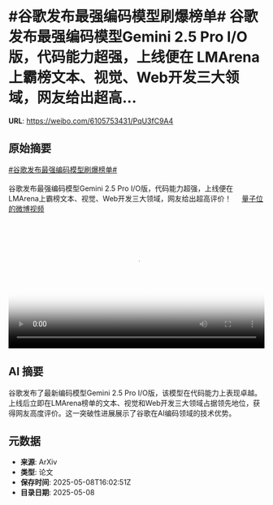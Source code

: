# #谷歌发布最强编码模型刷爆榜单# 谷歌发布最强编码模型Gemini 2.5 Pro I/O版，代码能力超强，上线便在 LMArena上霸榜文本、视觉、Web开发三大领域，网友给出超高...

**URL**: https://weibo.com/6105753431/PqU3fC9A4

## 原始摘要

<a href="https://m.weibo.cn/search?containerid=231522type%3D1%26t%3D10%26q%3D%23%E8%B0%B7%E6%AD%8C%E5%8F%91%E5%B8%83%E6%9C%80%E5%BC%BA%E7%BC%96%E7%A0%81%E6%A8%A1%E5%9E%8B%E5%88%B7%E7%88%86%E6%A6%9C%E5%8D%95%23&amp;extparam=%23%E8%B0%B7%E6%AD%8C%E5%8F%91%E5%B8%83%E6%9C%80%E5%BC%BA%E7%BC%96%E7%A0%81%E6%A8%A1%E5%9E%8B%E5%88%B7%E7%88%86%E6%A6%9C%E5%8D%95%23" data-hide=""><span class="surl-text">#谷歌发布最强编码模型刷爆榜单#</span></a> <br><br>谷歌发布最强编码模型Gemini 2.5 Pro I/O版，代码能力超强，上线便在 LMArena上霸榜文本、视觉、Web开发三大领域，网友给出超高评价！ <a href="https://video.weibo.com/show?fid=1034:5164094882250762" data-hide=""><span class="url-icon"><img style="width: 1rem;height: 1rem" src="https://h5.sinaimg.cn/upload/2015/09/25/3/timeline_card_small_video_default.png" referrerpolicy="no-referrer"></span><span class="surl-text">量子位的微博视频</span></a> <br clear="both"><div style="clear: both"></div><video controls="controls" poster="https://tvax4.sinaimg.cn/orj480/006Fd7o3ly1i18992iixgj30u01hcgo7.jpg" style="width: 100%"><source src="https://f.video.weibocdn.com/o0/4YVYhzgQlx08o5qwQeQw01041200gfx40E010.mp4?label=mp4_720p&amp;template=720x1280.24.0&amp;ori=0&amp;ps=1CwnkDw1GXwCQx&amp;Expires=1746723764&amp;ssig=wk4U4JxHxF&amp;KID=unistore,video"><source src="https://f.video.weibocdn.com/o0/ZP4T85qclx08o5qwAITK010412009lqx0E010.mp4?label=mp4_hd&amp;template=540x960.24.0&amp;ori=0&amp;ps=1CwnkDw1GXwCQx&amp;Expires=1746723764&amp;ssig=L1kVnTk1Uu&amp;KID=unistore,video"><source src="https://f.video.weibocdn.com/o0/uHo9WyJ8lx08o5qwxMo00104120057Y90E010.mp4?label=mp4_ld&amp;template=360x640.24.0&amp;ori=0&amp;ps=1CwnkDw1GXwCQx&amp;Expires=1746723764&amp;ssig=GHo141oM%2B1&amp;KID=unistore,video"><p>视频无法显示，请前往<a href="https://video.weibo.com/show?fid=1034%3A5164094882250762" target="_blank" rel="noopener noreferrer">微博视频</a>观看。</p></video>

## AI 摘要

谷歌发布了最新编码模型Gemini 2.5 Pro I/O版，该模型在代码能力上表现卓越。上线后立即在LMArena榜单的文本、视觉和Web开发三大领域占据领先地位，获得网友高度评价。这一突破性进展展示了谷歌在AI编码领域的技术优势。

## 元数据

- **来源**: ArXiv
- **类型**: 论文
- **保存时间**: 2025-05-08T16:02:51Z
- **目录日期**: 2025-05-08
